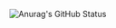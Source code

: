 ![Anurag's GitHub Status](https://github-readme-stats.vercel.app/api?username=pwp114514&show_icons=true&theme=dark)
